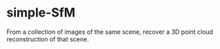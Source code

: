 # simple-SfM
From a collection of images of the same scene, recover a 3D point cloud reconstruction of that scene.
